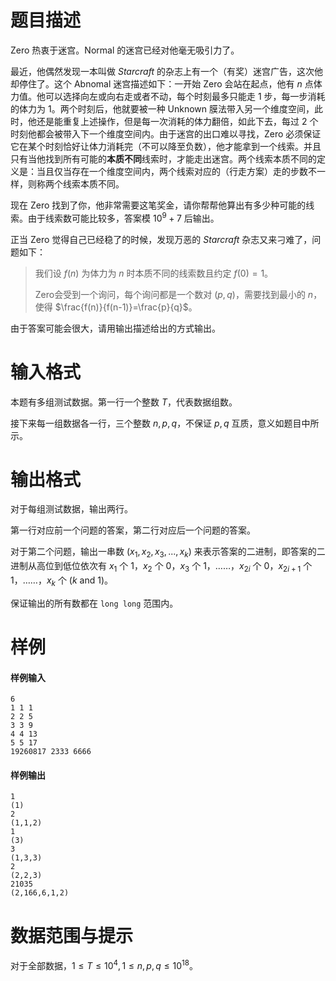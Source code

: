 
# 题目描述

Zero 热衷于迷宫。Normal 的迷宫已经对他毫无吸引力了。

最近，他偶然发现一本叫做 *Starcraft* 的杂志上有一个（有奖）迷宫广告，这次他却停住了。这个 Abnomal 迷宫描述如下：一开始 Zero 会站在起点，他有 $n$ 点体力值。他可以选择向左或向右走或者不动，每个时刻最多只能走 $1$ 步，每一步消耗的体力为 $1$。两个时刻后，他就要被一种 Unknown 膜法带入另一个维度空间，此时，他还是能重复上述操作，但是每一次消耗的体力翻倍，如此下去，每过 $2$ 个时刻他都会被带入下一个维度空间内。由于迷宫的出口难以寻找，Zero 必须保证它在某个时刻恰好让体力消耗完（不可以降至负数），他才能拿到一个线索。并且只有当他找到所有可能的**本质不同**线索时，才能走出迷宫。两个线索本质不同的定义是：当且仅当存在一个维度空间内，两个线索对应的（行走方案）走的步数不一样，则称两个线索本质不同。

现在 Zero 找到了你，他非常需要这笔奖金，请你帮帮他算出有多少种可能的线索。由于线索数可能比较多，答案模 $10^9+7$ 后输出。

正当 Zero 觉得自己已经稳了的时候，发现万恶的 *Starcraft* 杂志又来刁难了，问题如下：

> 我们设 $f(n)$ 为体力为 $n$ 时本质不同的线索数且约定 $f(0)=1$。
>
> Zero会受到一个询问，每个询问都是一个数对 $(p, q)$，需要找到最小的 $n$，使得 $\frac{f(n)}{f(n-1)}=\frac{p}{q}$。

由于答案可能会很大，请用输出描述给出的方式输出。

# 输入格式

本题有多组测试数据。第一行一个整数 $T$，代表数据组数。

接下来每一组数据各一行，三个整数 $n, p, q$，不保证 $p, q$ 互质，意义如题目中所示。

# 输出格式

对于每组测试数据，输出两行。

第一行对应前一个问题的答案，第二行对应后一个问题的答案。

对于第二个问题，输出一串数 $(x_1, x_2, x_3, ..., x_k)$ 来表示答案的二进制，即答案的二进制从高位到低位依次有 $x_1$ 个 $1$，$x_2$ 个 $0$，$x_3$ 个 $1$，……，$x_{2i}$ 个 $0$，$x_{2i+1}$ 个 $1$，……，$x_k$ 个 $(k \ \text{and} \ 1)$。

保证输出的所有数都在 `long long` 范围内。

# 样例

#### 样例输入
```
6
1 1 1 
2 2 5
3 3 9
4 4 13
5 5 17
19260817 2333 6666
```
#### 样例输出
```
1
(1)
2
(1,1,2)
1
(3)
3
(1,3,3)
2
(2,2,3)
21035
(2,166,6,1,2)
```

# 数据范围与提示

对于全部数据，$1\le T\le 10^4,1 \leq n, p, q \leq 10^{18}$。

